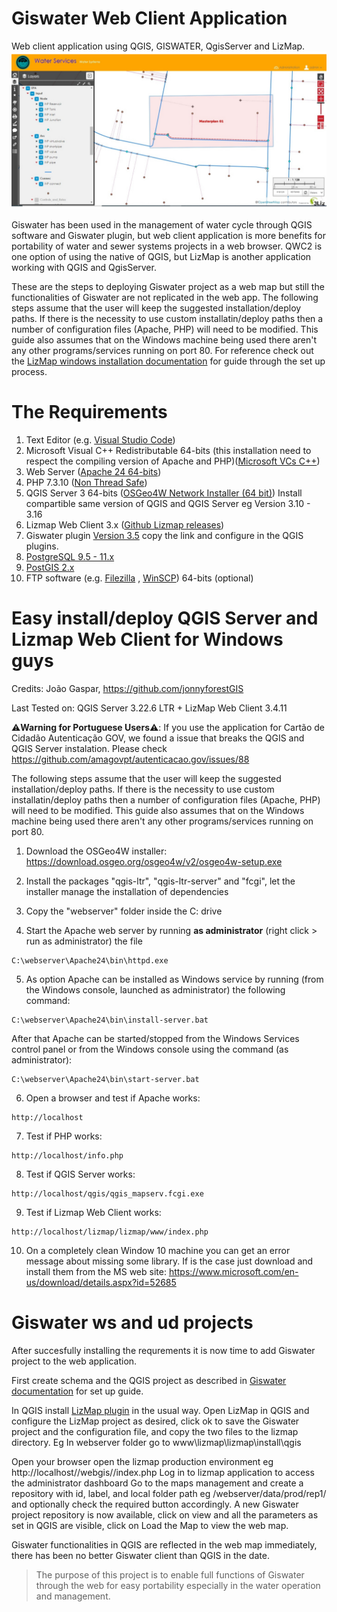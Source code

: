 # Giswater Web Client Application

Web client application using QGIS, GISWATER, QgisServer and LizMap.
![Giswater Web Client](https://raw.githubusercontent.com/geoffreykirui/Giswater-Web-Client-Application/main/Giswater%20Web%20Client%20Application.png?token=AK4O76K6EVRIDRFURCYI6YDB2YZLG)

Giswater has been used in the management of water cycle through QGIS software and Giswater plugin, but web client application is more benefits for portability of water and sewer systems projects in a web browser.
QWC2 is one option of using the native of QGIS, but LizMap is another application working with QGIS and QgisServer.

These are the steps to deploying Giswater project as a web map but still the functionalities of Giswater are not replicated in the web app.
The following steps assume that the user will keep the suggested installation/deploy paths. If there is the necessity to use custom installatin/deploy paths then a number of configuration files (Apache, PHP) will need to be modified. This guide also assumes that on the Windows machine being used there aren't any other programs/services running on port 80. For reference check out the [LizMap windows installation documentation](https://docs.lizmap.com/3.4/en/install/windows.html) for guide through the set up process.

# The Requirements
1. Text Editor (e.g. [Visual Studio Code](https://code.visualstudio.com/download))
2. Microsoft Visual C++ Redistributable 64-bits (this installation need to respect the compiling version of Apache and PHP)([Microsoft VCs C++](https://support.microsoft.com/pt-pt/help/2977003/the-latest-supported-visual-c-downloads))
3. Web Server ([Apache 24 64-bits](https://www.apachelounge.com/download))
4. PHP 7.3.10 ([Non Thread Safe](https://windows.php.net/download/))
5. QGIS Server 3 64-bits ([OSGeo4W Network Installer (64 bit)](https://download.osgeo.org/osgeo4w/osgeo4w-setup-x86_64.exe)) Install compartible same version of QGIS and QGIS Server eg Version 3.10 - 3.16
6. Lizmap Web Client 3.x ([Github Lizmap releases](https://github.com/3liz/lizmap-web-client/releases/))
7. Giswater plugin [Version 3.5](https://download.giswater.org/plugin/3.5/giswater.xml) copy the link and configure in the QGIS plugins.
8. [PostgreSQL 9.5 - 11.x](https://www.postgresql.org/download/)
9. [PostGIS 2.x](http://postgis.net/install/)
10. FTP software (e.g. [Filezilla](https://filezilla-project.org/) , [WinSCP](https://winscp.net/eng/download.php)) 64-bits (optional)

# Easy install/deploy QGIS Server and Lizmap Web Client for Windows guys

Credits: João Gaspar, https://github.com/jonnyforestGIS

Last Tested on: QGIS Server 3.22.6 LTR + LizMap Web Client 3.4.11

:warning:**Warning for Portuguese Users**:warning:: If you use the application for Cartão de Cidadão Autenticação GOV, we found a issue that breaks the QGIS and QGIS Server instalation. Please check https://github.com/amagovpt/autenticacao.gov/issues/88


The following steps assume that the user will keep the suggested installation/deploy paths. If there is the necessity to use custom installatin/deploy paths then a number of configuration files (Apache, PHP) will need to be modified. This guide also assumes that on the Windows machine being used there aren't any other programs/services running on port 80.

1) Download the OSGeo4W installer: https://download.osgeo.org/osgeo4w/v2/osgeo4w-setup.exe 

2) Install the packages "qgis-ltr", "qgis-ltr-server" and "fcgi", let the installer manage the installation of dependencies

3) Copy the "webserver" folder inside the C: drive

4) Start the Apache web server by running **as administrator** (right click > run as administrator) the file 

```
C:\webserver\Apache24\bin\httpd.exe
```

5) As option Apache can be installed as Windows service by running (from the Windows console, launched as administrator) the following command:

```
C:\webserver\Apache24\bin\install-server.bat
```

After that Apache can be started/stopped from the Windows Services control panel or from the Windows console using the command (as administrator):

```
C:\webserver\Apache24\bin\start-server.bat
```

6) Open a browser and test if Apache works:

```
http://localhost
```

7) Test if PHP works:

```
http://localhost/info.php
```

8) Test if QGIS Server works:

```
http://localhost/qgis/qgis_mapserv.fcgi.exe
```

9) Test if Lizmap Web Client works:

```
http://localhost/lizmap/lizmap/www/index.php
```

10) On a completely clean Window 10 machine you can get an error message about missing some library. If is the case just download and install them from the MS web site: https://www.microsoft.com/en-us/download/details.aspx?id=52685


# Giswater ws and ud projects
After succesfully installing the requrements it is now time to add Giswater project to the web application.

First create schema and the QGIS project as described in [Giswater documentation](https://github.com/Giswater/giswater_dbmodel/wiki/Setup-guide) for set up guide.

In QGIS install [LizMap plugin](https://plugins.qgis.org/plugins/lizmap/) in the usual way. 
Open LizMap in QGIS and configure the LizMap project as desired, click ok to save the Giswater project and the configuration file, and copy the two files to the lizmap directory. Eg In webserver folder go to www\lizmap\lizmap\install\qgis

Open your browser open the lizmap production environment eg http://localhost//webgis//index.php
Log in to lizmap application to access the administrator dashboard
Go to the maps management and create a repository with id, label, and local folder path eg /webserver/data/prod/rep1/ and optionally check the required button accordingly.
A new Giswater project repository is now available, click on view and all the parameters as set in QGIS are visible, click on Load the Map to view the web map.

Giswater functionalities in QGIS are reflected in the web map immediately, there has been no better Giswater client than QGIS in the date. 

> The purpose of this project is to enable full functions of Giswater through the web for easy portability especially in the water operation and management.



